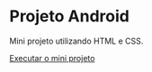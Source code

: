 # Projeto Android
 Mini projeto utilizando HTML e CSS.


<a href="https://ericrdgs.github.io/Projeto-Android/"> Executar o mini projeto </a>
